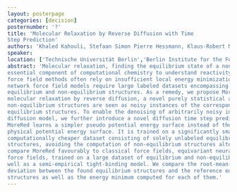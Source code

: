 ```yaml
---
layout: posterpage
categories: [decision]
posternumber: '?'
title: 'Molecular Relaxation by Reverse Diffusion with Time
Step Prediction'
authors: 'Khaled Kahouli, Stefaan Simon Pierre Hessmann, Klaus-Robert Müller, Shinichi Nakajima, Stefan Gugler, Niklas Wolf Andreas Gebauer'
speaker: 
location: ['Technische Universität Berlin','Berlin Institute for the Foundations of Learning and Data']
abstract: 'Molecular relaxation, finding the equilibrium state of a non-equilibrium structure, is an
essential component of computational chemistry to understand reactivity. Classical
force field methods often rely on insufficient local energy minimization, while neural
network force field models require large labeled datasets encompassing both
equilibrium and non-equilibrium structures. As a remedy, we propose MoreRed,
molecular relaxation by reverse diffusion, a novel purely statistical approach where
non-equilibrium structures are seen as noisy instances of the corresponding
equilibrium structures. To enable the denoising of arbitrarily noisy inputs using a
diffusion model, we further introduce a novel diffusion time step predictor. Notably,
MoreRed learns a simpler pseudo potential energy surface instead of the complex
physical potential energy surface. It is trained on a significantly smaller and therefore
computationally cheaper dataset consisting of solely unlabeled equilibrium
structures, avoiding the computation of non-equilibrium structures altogether. We
compare MoreRed favourably to classical force fields, equivariant neural network
force fields, trained on a large dataset of equilibrium and non-equilibrium data, as
well as a semi-empirical tight-binding model. We compare the root-mean-square
deviation between the found equilibrium structures and the reference equilibrium
structures as well as the energy minimum computed for each of them.'
---
```

